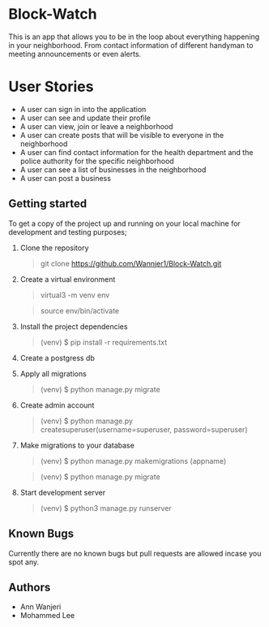 # Block-Watch

This is an app that allows you to be in the loop about everything happening in your neighborhood. From contact information of different handyman to meeting announcements or even alerts.

# User Stories

- A user can sign in into the application
- A user can see and update their profile
- A user can view, join or leave a neighborhood
- A user can create posts that will be visible to everyone in the neighborhood
- A user can find contact information for the health department and the police authority for the specific neighborhood
- A user can see a list of businesses in the neighborhood
- A user can post a business

## Getting started

To get a copy of the project up and running on your local machine for development and testing purposes;

1. Clone the repository

   > git clone https://github.com/Wannjer1/Block-Watch.git

2. Create a virtual environment

   > virtual3 -m venv env

   > source env/bin/activate

3. Install the project dependencies

   > (venv) $ pip install -r requirements.txt

4. Create a postgress db
5. Apply all migrations

   > (venv) $ python manage.py migrate

6. Create admin account

   > (venv) $ python manage.py createsuperuser(username=superuser, password=superuser)

7. Make migrations to your database

   > (venv) $ python manage.py makemigrations (appname)

   > (venv) $ python manage.py migrate

8. Start development server
   > (venv) $ python3 manage.py runserver

## Known Bugs

Currently there are no known bugs but pull requests are allowed incase you spot any.

## Authors

- Ann Wanjeri
- Mohammed Lee

